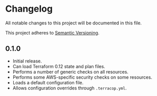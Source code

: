 # Changelog

All notable changes to this project will be documented in this file.

This project adheres to [Semantic Versioning](https://semver.org/spec/v2.0.0.html).

## 0.1.0

- Initial release.
- Can load Terraform 0.12 state and plan files.
- Performs a number of generic checks on all resources.
- Performs some AWS-specific security checks on some resources.
- Loads a default configuration file.
- Allows configuration overrides through `.terracop.yml`.
